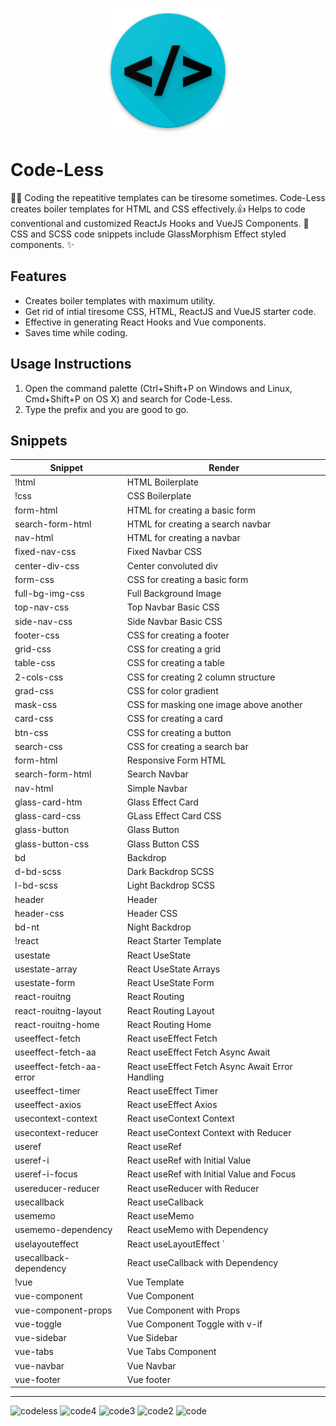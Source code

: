 
 <p align="center">
   <img width="200" src="https://github.com/riyaroy2086/Code-Less/blob/main/icon.png">
 </p>

# Code-Less

👩‍💻 Coding the repeatitive templates can be tiresome sometimes. Code-Less creates boiler templates for HTML and CSS effectively.👍 
Helps to code conventional and customized ReactJs Hooks and VueJS Components. 🚀
CSS and SCSS code snippets include GlassMorphism Effect styled components. ✨

## Features

- Creates boiler templates with maximum utility.
- Get rid of intial tiresome CSS, HTML, ReactJS and VueJS starter code.
- Effective in generating React Hooks and Vue components.
- Saves time while coding.

## Usage Instructions

1. Open the command palette (Ctrl+Shift+P on Windows and Linux, Cmd+Shift+P on OS X) and search for Code-Less.
2. Type the prefix and you are good to go.

## Snippets

| Snippet                      | Render                                             |
| ---------------------------- | -------------------------------------------------- |
| !html                        | HTML Boilerplate                                   |
| !css                         | CSS Boilerplate                                    |
| form-html                    | HTML for creating a basic form                     |
| search-form-html             | HTML for creating a search navbar                  |
| nav-html                     | HTML for creating a navbar                         |
| fixed-nav-css                | Fixed Navbar CSS                                   |
| center-div-css               | Center convoluted div                              |
| form-css                     | CSS for creating a basic form                      |
| full-bg-img-css              | Full Background Image                              |
| top-nav-css                  | Top Navbar Basic CSS                               |
| side-nav-css                 | Side Navbar Basic CSS                              |
| footer-css                   | CSS for creating a footer                          |
| grid-css                     | CSS for creating a grid                            |
| table-css                    | CSS for creating a table                           |
| 2-cols-css                   | CSS for creating 2 column structure                |
| grad-css                     | CSS for color gradient                             |
| mask-css                     | CSS for masking one image above another            |
| card-css                     | CSS for creating a card                            |
| btn-css                      | CSS for creating a button                          |
| search-css                   | CSS for creating a search bar                      |
| form-html                    | Responsive Form HTML                               |
| search-form-html             | Search Navbar                                      |
| nav-html                     | Simple Navbar                                      |
| glass-card-htm               | Glass Effect Card                                  |
| glass-card-css               | GLass Effect Card CSS                              |
| glass-button                 | Glass Button                                       |
| glass-button-css             | Glass Button CSS                                   |
| bd                           | Backdrop                                           |
| d-bd-scss                    | Dark Backdrop SCSS                                 |
| l-bd-scss                    | Light Backdrop SCSS                                |
| header                       | Header                                             |
| header-css                   | Header CSS                                         |
| bd-nt                        | Night Backdrop                                     |
| !react                       | React Starter Template                             |
| usestate                     | React UseState                                     |
| usestate-array               | React UseState Arrays                              |
| usestate-form                | React UseState Form                                |
| react-rouitng                | React Routing                                      |
| react-rouitng-layout         | React Routing Layout                               |
| react-rouitng-home           | React Routing Home                                 |
| useeffect-fetch              | React useEffect Fetch                              |
| useeffect-fetch-aa           | React useEffect Fetch Async Await                  |
| useeffect-fetch-aa-error     | React useEffect Fetch Async Await Error Handling   |
| useeffect-timer              | React useEffect Timer                              |
| useeffect-axios              | React useEffect Axios                              |
| usecontext-context           | React useContext Context                           |
| usecontext-reducer           | React useContext Context with Reducer              |
| useref                       | React useRef                                       |
| useref-i                     | React useRef with Initial Value                    |
| useref-i-focus               | React useRef with Initial Value and Focus          |
| usereducer-reducer           | React useReducer with Reducer                      |
| usecallback                  | React useCallback                                  |
| usememo                      | React useMemo                                      |
| usememo-dependency           | React useMemo with Dependency                      |
| uselayouteffect              | React useLayoutEffect     `                        |
| usecallback-dependency       | React useCallback with Dependency                  |
| !vue                         | Vue Template                                       |
| vue-component                | Vue Component                                      |
| vue-component-props          | Vue Component with Props                           |
| vue-toggle                   | Vue Component Toggle with v-if                     |
| vue-sidebar                  | Vue Sidebar                                        |
| vue-tabs                     | Vue Tabs Component                                 |
| vue-navbar                   | Vue Navbar                                         |
| vue-footer                   | Vue footer                                         |

---
![codeless](https://user-images.githubusercontent.com/89868832/218317800-668ca6aa-e14d-4a59-91bd-ea962781167f.jpg)
![code4](https://user-images.githubusercontent.com/89868832/218317686-1d370688-9922-402a-bd15-8cdcff772b63.png)
![code3](https://user-images.githubusercontent.com/89868832/218317864-1370fd9f-6acd-4fdf-9bf4-cf8940e4f534.png)
![code2](https://user-images.githubusercontent.com/89868832/218317877-1efc4f8e-f35f-490e-8312-3a8daf965589.png)
![code](https://user-images.githubusercontent.com/89868832/218317702-c274e01d-43f5-4434-aeaa-58ba7a4e7129.png)

